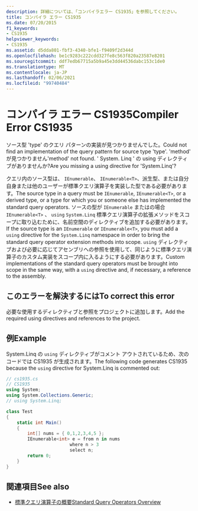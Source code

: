 ```yaml
---
description: 詳細については、「コンパイラエラー CS1935」を参照してください。
title: コンパイラ エラー CS1935
ms.date: 07/20/2015
f1_keywords:
- CS1935
helpviewer_keywords:
- CS1935
ms.assetid: d5dda801-fbf3-4340-bfe1-f9409f2d344d
ms.openlocfilehash: be1c9283c222cdd327fe8c563f820a23587e8201
ms.sourcegitcommit: ddf7edb67715a5b9a45e3dd44536dabc153c1de0
ms.translationtype: MT
ms.contentlocale: ja-JP
ms.lasthandoff: 02/06/2021
ms.locfileid: "99740484"
---
```

# <a name="compiler-error-cs1935"></a><span data-ttu-id="61f25-103">コンパイラ エラー CS1935</span><span class="sxs-lookup"><span data-stu-id="61f25-103">Compiler Error CS1935</span></span>

<span data-ttu-id="61f25-104">ソース型 'type' のクエリ パターンの実装が見つかりませんでした。</span><span class="sxs-lookup"><span data-stu-id="61f25-104">Could not find an implementation of the query pattern for source type 'type'.</span></span> <span data-ttu-id="61f25-105">'method' が見つかりません</span><span class="sxs-lookup"><span data-stu-id="61f25-105">'method' not found.</span></span> <span data-ttu-id="61f25-106">' System. Linq ' の using ディレクティブがありませんか?</span><span class="sxs-lookup"><span data-stu-id="61f25-106">Are you missing a using directive for 'System.Linq'?</span></span>

<span data-ttu-id="61f25-107">クエリ内のソース型は、 `IEnumerable`、 `IEnumerable<T>`、派生型、または自分自身または他のユーザーが標準クエリ演算子を実装した型である必要があります。</span><span class="sxs-lookup"><span data-stu-id="61f25-107">The source type in a query must be `IEnumerable`, `IEnumerable<T>`, or a derived type, or a type for which you or someone else has implemented the standard query operators.</span></span> <span data-ttu-id="61f25-108">ソースの型が `IEnumerable` またはの場合 `IEnumerable<T>` 、 `using` `System.Linq` 標準クエリ演算子の拡張メソッドをスコープに取り込むために、名前空間のディレクティブを追加する必要があります。</span><span class="sxs-lookup"><span data-stu-id="61f25-108">If the source type is an `IEnumerable` or `IEnumerable<T>`, you must add a `using` directive for the `System.Linq` namespace in order to bring the standard query operator extension methods into scope.</span></span> <span data-ttu-id="61f25-109">`using` ディレクティブおよび必要に応じてアセンブリへの参照を使用して、同じように標準クエリ演算子のカスタム実装をスコープ内に入るようにする必要があります。</span><span class="sxs-lookup"><span data-stu-id="61f25-109">Custom implementations of the standard query operators must be brought into scope in the same way, with a `using` directive and, if necessary, a reference to the assembly.</span></span>

## <a name="to-correct-this-error"></a><span data-ttu-id="61f25-110">このエラーを解決するには</span><span class="sxs-lookup"><span data-stu-id="61f25-110">To correct this error</span></span>

<span data-ttu-id="61f25-111">必要な使用するディレクティブと参照をプロジェクトに追加します。</span><span class="sxs-lookup"><span data-stu-id="61f25-111">Add the required using directives and references to the project.</span></span>

## <a name="example"></a><span data-ttu-id="61f25-112">例</span><span class="sxs-lookup"><span data-stu-id="61f25-112">Example</span></span>

<span data-ttu-id="61f25-113">System.Linq の `using` ディレクティブがコメント アウトされているため、次のコードでは CS1935 が生成されます。</span><span class="sxs-lookup"><span data-stu-id="61f25-113">The following code generates CS1935 because the `using` directive for System.Linq is commented out:</span></span>

```csharp
// cs1935.cs
// CS1935
using System;
using System.Collections.Generic;
// using System.Linq;

class Test
{
    static int Main()
    {
        int[] nums = { 0,1,2,3,4,5 };
        IEnumerable<int> e = from n in nums
                        where n > 3
                        select n;
        return 0;
    }
}
```

## <a name="see-also"></a><span data-ttu-id="61f25-114">関連項目</span><span class="sxs-lookup"><span data-stu-id="61f25-114">See also</span></span>

- [<span data-ttu-id="61f25-115">標準クエリ演算子の概要</span><span class="sxs-lookup"><span data-stu-id="61f25-115">Standard Query Operators Overview</span></span>](../programming-guide/concepts/linq/standard-query-operators-overview.md)
